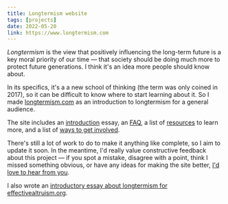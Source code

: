 ```yaml
---
title: Longtermism website
tags: [projects]
date: 2022-05-20
link: https://www.longtermism.com
---
```


*Longtermism* is the view that positively influencing the long-term future is a key moral priority of our time — that society should be doing much more to protect future generations. I think it's an idea more people should know about.

In its specifics, it's a a new school of thinking (the term was only coined in 2017), so it can be difficult to know where to start learning about it. So I made [longtermism.com](https://longtermism.com/) as an introduction to longtermism for a general audience.

The site includes an [introduction](https://longtermism.com/introduction) essay, an [FAQ](https://longtermism.com/faq), a list of [resources](https://longtermism.com/resources) to learn more, and a list of [ways to get involved](https://longtermism.com/get-involved).

There's still a lot of work to do to make it anything like complete, so I aim to update it soon. In the meantime, I'd really value constructive feedback about this project — if you spot a mistake, disagree with a point, think I missed something obvious, or have any ideas for making the site better, [I'd love to hear from you](https://www.finmoorhouse.com/contact/).

I also wrote an [introductory essay about longtermism for effectivealtruism.org](https://www.effectivealtruism.org/articles/longtermism).